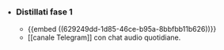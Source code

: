 - ### Distillati fase 1
	- {{embed ((629249dd-1d85-46ce-b95a-8bbfbb11b626))}}
	- [[canale Telegram]] con chat audio quotidiane.